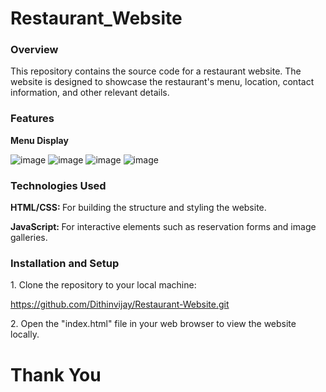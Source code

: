 <b><h1>Restaurant_Website</h1></b>
<b><h3>Overview</h3></b>
<p>This repository contains the source code for a restaurant website. The website is designed to showcase the restaurant's menu, location, contact information, and other relevant details.</p>
<b><h3>Features</h3></b>
<p><b>Menu Display</b></p>

![image](https://github.com/Dithinvijay/Restaurant-Website/assets/123413489/a080d04a-53b6-44bf-84b1-19beaa8ee75b)
![image](https://github.com/Dithinvijay/Restaurant-Website/assets/123413489/97792cc0-1bfb-4c2b-b493-09b9cf9e1972)
![image](https://github.com/Dithinvijay/Restaurant-Website/assets/123413489/b689f289-15b3-44fd-bf12-bd6830494102)
![image](https://github.com/Dithinvijay/Restaurant-Website/assets/123413489/8e5fa84f-7a61-400e-b7ff-74a66ab7ac7b)

<h3>Technologies Used</h3>
<p><b>HTML/CSS: </b>For building the structure and styling the website.</p>
<p><b>JavaScript: </b>For interactive elements such as reservation forms and image galleries.</p>

<h3>Installation and Setup</h3>
<p>1. Clone the repository to your local machine:</p>
<p><a href="https://github.com/Dithinvijay/Restaurant-Website.git">https://github.com/Dithinvijay/Restaurant-Website.git</a></p>
<p>2. Open the "index.html" file in your web browser to view the website locally.</p>

<h1>Thank You</h1>
